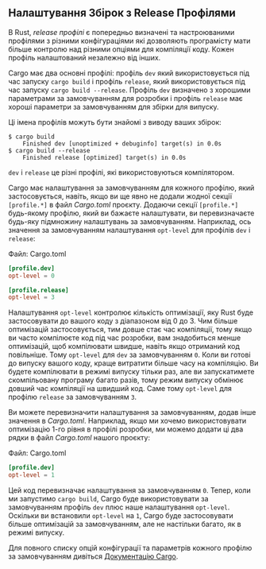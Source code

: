 ## Налаштування Збірок з Release Профілями

В Rust, *release профілі* є попередньо визначені та настроюваними профілями з різними конфігураціями які дозволяють програмісту мати більше контролю над різними опціями для компіляції коду. Кожен профіль налаштований незалежно від інших.

Cargo має два основні профілі: профіль `dev` який використовується під час запуску `cargo build` і профіль `release`, який використовується під час запуску `cargo build --release`. Профіль `dev` визначено з хорошими параметрами за замовчуванням для розробки і профіль `release` має хороші параметри за замовчуванням для збірки для випуску.

Ці імена профілів можуть бути знайомі з виводу ваших збірок:


<!-- manual-regeneration
anywhere, run:
cargo build
cargo build --release
and ensure output below is accurate
-->

```console
$ cargo build
    Finished dev [unoptimized + debuginfo] target(s) in 0.0s
$ cargo build --release
    Finished release [optimized] target(s) in 0.0s
```

`dev` і `release` це різні профілі, які використовуються компілятором.

Cargo має налаштування за замовчуванням для кожного профілю, який застосовується, навіть, якщо ви ще явно не додали жодної секції `[profile.*]` в файл *Cargo.toml* проєкту. Додаючи секції `[profile.*]` будь-якому профілю, який ви бажаєте налаштувати, ви перевизначаєте будь-яку підмножину налаштувань за замовчуванням. Наприклад, ось значення за замовчуванням налаштування `opt-level` для профілів `dev` і `release`:

<span class="filename">Файл: Cargo.toml</span>

```toml
[profile.dev]
opt-level = 0

[profile.release]
opt-level = 3
```

Налаштування `opt-level` контролює кількість оптимізації, яку Rust буде застосовувати до вашого коду з діапазоном від 0 до 3. Чим більше оптимізацій застосовується, тим довше стає час компіляції, тому якщо ви часто компілюєте код під час розробки, вам знадобиться менше оптимізацій, щоб компілювати швидше, навіть якщо отриманий код повільніше. Тому `opt-level` для `dev` за замовчуванням `0`. Коли ви готові до випуску вашого коду, краще витратити більше часу на компіляцію. Ви будете компілювати в режимі випуску тільки раз, але ви запускатимете скомпільовану програму багато разів, тому режим випуску обмінює довший час компіляції на швидший код. Саме тому `opt-level` для профілю `release` за замовчуванням `3`.

Ви можете перевизначити налаштування за замовчуванням, додав інше значення в *Cargo.toml*. Наприклад, якщо ми хочемо використовувати оптимізацію 1-го рівня в профілі розробки, ми можемо додати ці два рядки в файл *Cargo.toml* нашого проєкту:

<span class="filename">Файл: Cargo.toml</span>

```toml
[profile.dev]
opt-level = 1
```

Цей код перевизначає налаштування за замовчуванням `0`. Тепер, коли ми запустимо `cargo build`, Cargo буде використовувати за замовчуванням профіль `dev` плюс наше налаштування `opt-level`. Оскільки ви встановили `opt-level` на `1`, Cargo буде застосовувати більше оптимізацій за замовчуванням, але не настільки багато, як в режимі випуску.

Для повного списку опцій конфігурації та параметрів кожного профілю за замовчуванням дивіться [Документацію Cargo](https://doc.rust-lang.org/cargo/reference/profiles.html).

